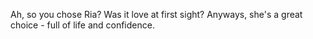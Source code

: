 Ah, so you chose Ria? Was it love at first sight? Anyways, she's a great choice - full of life and confidence.
